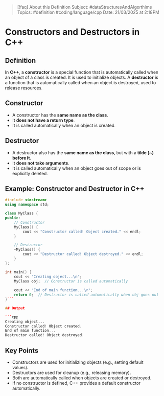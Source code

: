 
> [!faq] About this Definition
> Subject: #dataStructuresAndAlgorthims 
> Topics: #definition #coding/language/cpp 
> Date: 21/03/2025 at 2:18PM



# Constructors and Destructors in C++

## Definition  
In **C++**, a **constructor** is a special function that is automatically called when an object of a class is created. It is used to initialize objects. A **destructor** is a function that is automatically called when an object is destroyed, used to release resources.

## Constructor  
- A constructor has the **same name as the class**.  
- It **does not have a return type**.  
- It is called automatically when an object is created.  

## Destructor  
- A destructor also has the **same name as the class**, but with a **tilde (~) before it**.  
- It **does not take arguments**.  
- It is called automatically when an object goes out of scope or is explicitly deleted.

## Example: Constructor and Destructor in C++  

```cpp
#include <iostream>
using namespace std;

class MyClass {
public:
    // Constructor
    MyClass() {
        cout << "Constructor called! Object created." << endl;
    }

    // Destructor
    ~MyClass() {
        cout << "Destructor called! Object destroyed." << endl;
    }
};

int main() {
    cout << "Creating object...\n";
    MyClass obj;  // Constructor is called automatically
    
    cout << "End of main function...\n";
    return 0;  // Destructor is called automatically when obj goes out of scope
}```

## Output

```cpp
Creating object...
Constructor called! Object created.
End of main function...
Destructor called! Object destroyed.
```

## Key Points

- Constructors are used for initializing objects (e.g., setting default values).
- Destructors are used for cleanup (e.g., releasing memory).
- Both are automatically called when objects are created or destroyed.
- If no constructor is defined, C++ provides a default constructor automatically.